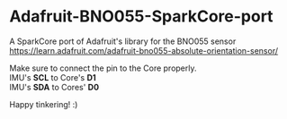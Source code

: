 # Adafruit-BNO055-SparkCore-port
A SparkCore port of Adafruit's library for the BNO055 sensor https://learn.adafruit.com/adafruit-bno055-absolute-orientation-sensor/

Make sure to connect the pin to the Core properly.<br/>
IMU's <b>SCL</b> to Core's <b>D1</b><br/>
IMU's <b>SDA</b> to Cores' <b>D0</b><br/>

<p>Happy tinkering! :)</p>
